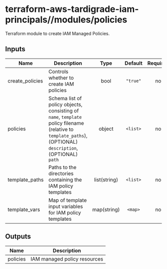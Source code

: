 # terraform-aws-tardigrade-iam-principals//modules/policies

Terraform module to create IAM Managed Policies.

## Inputs

| Name | Description | Type | Default | Required |
|------|-------------|:----:|:-----:|:-----:|
| create\_policies | Controls whether to create IAM policies | bool | `"true"` | no |
| policies | Schema list of policy objects, consisting of `name`, `template` policy filename (relative to `template_paths`), (OPTIONAL) `description`, (OPTIONAL) `path` | object | `<list>` | no |
| template\_paths | Paths to the directories containing the IAM policy templates | list(string) | `<list>` | no |
| template\_vars | Map of template input variables for IAM policy templates | map(string) | `<map>` | no |

## Outputs

| Name | Description |
|------|-------------|
| policies | IAM managed policy resources |

